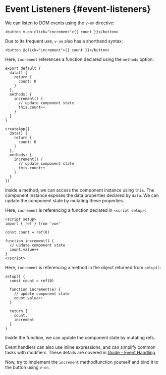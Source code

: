 # Event Listeners {#event-listeners}

We can listen to DOM events using the `v-on` directive:

```vue-html
<button v-on:click="increment">{{ count }}</button>
```

Due to its frequent use, `v-on` also has a shorthand syntax:

```vue-html
<button @click="increment">{{ count }}</button>
```

<div class="options-api">

Here, `increment` references a function declared using the `methods` option:

<div class="sfc">

```js{7-12}
export default {
  data() {
    return {
      count: 0
    }
  },
  methods: {
    increment() {
      // update component state
      this.count++
    }
  }
}
```

</div>
<div class="html">

```js{7-12}
createApp({
  data() {
    return {
      count: 0
    }
  },
  methods: {
    increment() {
      // update component state
      this.count++
    }
  }
})
```

</div>

Inside a method, we can access the component instance using `this`. The component instance exposes the data properties declared by `data`. We can update the component state by mutating these properties.

</div>

<div class="composition-api">

<div class="sfc">

Here, `increment` is referencing a function declared in `<script setup>`:

```vue{6-9}
<script setup>
import { ref } from 'vue'

const count = ref(0)

function increment() {
  // update component state
  count.value++
}
</script>
```

</div>

<div class="html">

Here, `increment` is referencing a method in the object returned from `setup()`:

```js{$}
setup() {
  const count = ref(0)

  function increment(e) {
    // update component state
    count.value++
  }

  return {
    count,
    increment
  }
}
```

</div>

Inside the function, we can update the component state by mutating refs.

</div>

Event handlers can also use inline expressions, and can simplify common tasks with modifiers. These details are covered in <a target="_blank" href="/guide/essentials/event-handling.html">Guide - Event Handling</a>.

Now, try to implement the `increment` <span class="options-api">method</span><span class="composition-api">function</span> yourself and bind it to the button using `v-on`.
